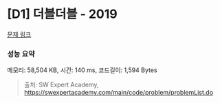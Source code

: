 # [D1] 더블더블 - 2019 

[문제 링크](https://swexpertacademy.com/main/code/problem/problemDetail.do?contestProbId=AV5QDEX6AqwDFAUq) 

### 성능 요약

메모리: 58,504 KB, 시간: 140 ms, 코드길이: 1,594 Bytes



> 출처: SW Expert Academy, https://swexpertacademy.com/main/code/problem/problemList.do